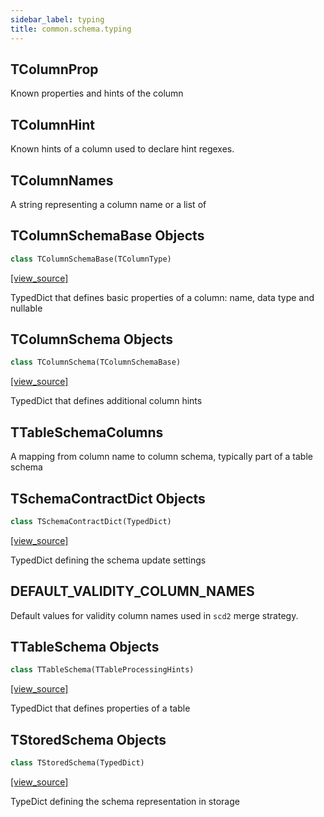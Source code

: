 ```yaml
---
sidebar_label: typing
title: common.schema.typing
---
```


## TColumnProp

Known properties and hints of the column

## TColumnHint

Known hints of a column used to declare hint regexes.

## TColumnNames

A string representing a column name or a list of

## TColumnSchemaBase Objects

```python
class TColumnSchemaBase(TColumnType)
```

[[view_source]](https://github.com/dlt-hub/dlt/blob/e9c9ecfa8a644fdb516dd74aabca3bf75bafb154/dlt/common/schema/typing.py#L99)

TypedDict that defines basic properties of a column: name, data type and nullable

## TColumnSchema Objects

```python
class TColumnSchema(TColumnSchemaBase)
```

[[view_source]](https://github.com/dlt-hub/dlt/blob/e9c9ecfa8a644fdb516dd74aabca3bf75bafb154/dlt/common/schema/typing.py#L106)

TypedDict that defines additional column hints

## TTableSchemaColumns

A mapping from column name to column schema, typically part of a table schema

## TSchemaContractDict Objects

```python
class TSchemaContractDict(TypedDict)
```

[[view_source]](https://github.com/dlt-hub/dlt/blob/e9c9ecfa8a644fdb516dd74aabca3bf75bafb154/dlt/common/schema/typing.py#L139)

TypedDict defining the schema update settings

## DEFAULT\_VALIDITY\_COLUMN\_NAMES

Default values for validity column names used in `scd2` merge strategy.

## TTableSchema Objects

```python
class TTableSchema(TTableProcessingHints)
```

[[view_source]](https://github.com/dlt-hub/dlt/blob/e9c9ecfa8a644fdb516dd74aabca3bf75bafb154/dlt/common/schema/typing.py#L198)

TypedDict that defines properties of a table

## TStoredSchema Objects

```python
class TStoredSchema(TypedDict)
```

[[view_source]](https://github.com/dlt-hub/dlt/blob/e9c9ecfa8a644fdb516dd74aabca3bf75bafb154/dlt/common/schema/typing.py#L229)

TypeDict defining the schema representation in storage

